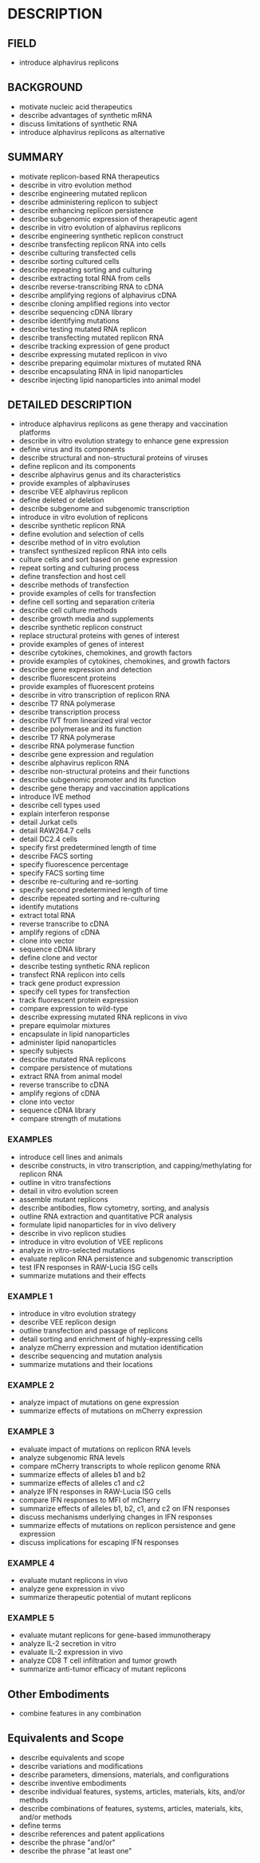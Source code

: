 # DESCRIPTION

## FIELD

- introduce alphavirus replicons

## BACKGROUND

- motivate nucleic acid therapeutics
- describe advantages of synthetic mRNA
- discuss limitations of synthetic RNA
- introduce alphavirus replicons as alternative

## SUMMARY

- motivate replicon-based RNA therapeutics
- describe in vitro evolution method
- describe engineering mutated replicon
- describe administering replicon to subject
- describe enhancing replicon persistence
- describe subgenomic expression of therapeutic agent
- describe in vitro evolution of alphavirus replicons
- describe engineering synthetic replicon construct
- describe transfecting replicon RNA into cells
- describe culturing transfected cells
- describe sorting cultured cells
- describe repeating sorting and culturing
- describe extracting total RNA from cells
- describe reverse-transcribing RNA to cDNA
- describe amplifying regions of alphavirus cDNA
- describe cloning amplified regions into vector
- describe sequencing cDNA library
- describe identifying mutations
- describe testing mutated RNA replicon
- describe transfecting mutated replicon RNA
- describe tracking expression of gene product
- describe expressing mutated replicon in vivo
- describe preparing equimolar mixtures of mutated RNA
- describe encapsulating RNA in lipid nanoparticles
- describe injecting lipid nanoparticles into animal model

## DETAILED DESCRIPTION

- introduce alphavirus replicons as gene therapy and vaccination platforms
- describe in vitro evolution strategy to enhance gene expression
- define virus and its components
- describe structural and non-structural proteins of viruses
- define replicon and its components
- describe alphavirus genus and its characteristics
- provide examples of alphaviruses
- describe VEE alphavirus replicon
- define deleted or deletion
- describe subgenome and subgenomic transcription
- introduce in vitro evolution of replicons
- describe synthetic replicon RNA
- define evolution and selection of cells
- describe method of in vitro evolution
- transfect synthesized replicon RNA into cells
- culture cells and sort based on gene expression
- repeat sorting and culturing process
- define transfection and host cell
- describe methods of transfection
- provide examples of cells for transfection
- define cell sorting and separation criteria
- describe cell culture methods
- describe growth media and supplements
- describe synthetic replicon construct
- replace structural proteins with genes of interest
- provide examples of genes of interest
- describe cytokines, chemokines, and growth factors
- provide examples of cytokines, chemokines, and growth factors
- describe gene expression and detection
- describe fluorescent proteins
- provide examples of fluorescent proteins
- describe in vitro transcription of replicon RNA
- describe T7 RNA polymerase
- describe transcription process
- describe IVT from linearized viral vector
- describe polymerase and its function
- describe T7 RNA polymerase
- describe RNA polymerase function
- describe gene expression and regulation
- describe alphavirus replicon RNA
- describe non-structural proteins and their functions
- describe subgenomic promoter and its function
- describe gene therapy and vaccination applications
- introduce IVE method
- describe cell types used
- explain interferon response
- detail Jurkat cells
- detail RAW264.7 cells
- detail DC2.4 cells
- specify first predetermined length of time
- describe FACS sorting
- specify fluorescence percentage
- specify FACS sorting time
- describe re-culturing and re-sorting
- specify second predetermined length of time
- describe repeated sorting and re-culturing
- identify mutations
- extract total RNA
- reverse transcribe to cDNA
- amplify regions of cDNA
- clone into vector
- sequence cDNA library
- define clone and vector
- describe testing synthetic RNA replicon
- transfect RNA replicon into cells
- track gene product expression
- specify cell types for transfection
- track fluorescent protein expression
- compare expression to wild-type
- describe expressing mutated RNA replicons in vivo
- prepare equimolar mixtures
- encapsulate in lipid nanoparticles
- administer lipid nanoparticles
- specify subjects
- describe mutated RNA replicons
- compare persistence of mutations
- extract RNA from animal model
- reverse transcribe to cDNA
- amplify regions of cDNA
- clone into vector
- sequence cDNA library
- compare strength of mutations

### EXAMPLES

- introduce cell lines and animals
- describe constructs, in vitro transcription, and capping/methylating for replicon RNA
- outline in vitro transfections
- detail in vitro evolution screen
- assemble mutant replicons
- describe antibodies, flow cytometry, sorting, and analysis
- outline RNA extraction and quantitative PCR analysis
- formulate lipid nanoparticles for in vivo delivery
- describe in vivo replicon studies
- introduce in vitro evolution of VEE replicons
- analyze in vitro-selected mutations
- evaluate replicon RNA persistence and subgenomic transcription
- test IFN responses in RAW-Lucia ISG cells
- summarize mutations and their effects

### EXAMPLE 1

- introduce in vitro evolution strategy
- describe VEE replicon design
- outline transfection and passage of replicons
- detail sorting and enrichment of highly-expressing cells
- analyze mCherry expression and mutation identification
- describe sequencing and mutation analysis
- summarize mutations and their locations

### EXAMPLE 2

- analyze impact of mutations on gene expression
- summarize effects of mutations on mCherry expression

### EXAMPLE 3

- evaluate impact of mutations on replicon RNA levels
- analyze subgenomic RNA levels
- compare mCherry transcripts to whole replicon genome RNA
- summarize effects of alleles b1 and b2
- summarize effects of alleles c1 and c2
- analyze IFN responses in RAW-Lucia ISG cells
- compare IFN responses to MFI of mCherry
- summarize effects of alleles b1, b2, c1, and c2 on IFN responses
- discuss mechanisms underlying changes in IFN responses
- summarize effects of mutations on replicon persistence and gene expression
- discuss implications for escaping IFN responses

### EXAMPLE 4

- evaluate mutant replicons in vivo
- analyze gene expression in vivo
- summarize therapeutic potential of mutant replicons

### EXAMPLE 5

- evaluate mutant replicons for gene-based immunotherapy
- analyze IL-2 secretion in vitro
- evaluate IL-2 expression in vivo
- analyze CD8 T cell infiltration and tumor growth
- summarize anti-tumor efficacy of mutant replicons

## Other Embodiments

- combine features in any combination

## Equivalents and Scope

- describe equivalents and scope
- describe variations and modifications
- describe parameters, dimensions, materials, and configurations
- describe inventive embodiments
- describe individual features, systems, articles, materials, kits, and/or methods
- describe combinations of features, systems, articles, materials, kits, and/or methods
- define terms
- describe references and patent applications
- describe the phrase "and/or"
- describe the phrase "at least one"

